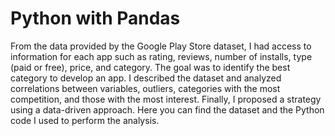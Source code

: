 # Python with Pandas

From the data provided by the Google Play Store dataset, I had access to information for each app such as rating, reviews, number of installs, type (paid or free), price, and category. The goal was to identify the best category to develop an app. I described the dataset and analyzed correlations between variables, outliers, categories with the most competition, and those with the most interest. 
Finally, I proposed a strategy using a data-driven approach.
Here you can find the dataset and the Python code I used to perform the analysis.
